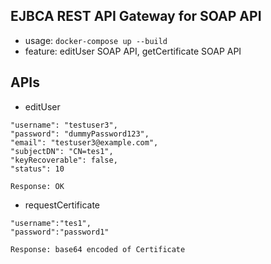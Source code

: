 ## EJBCA REST API Gateway for SOAP API
- usage: ```docker-compose up --build```
- feature: editUser SOAP API, getCertificate SOAP API

## APIs
- editUser
```
"username": "testuser3",
"password": "dummyPassword123",
"email": "testuser3@example.com",
"subjectDN": "CN=tes1",
"keyRecoverable": false,
"status": 10
```
    Response: OK
- requestCertificate
```
"username":"tes1",
"password":"password1"
```
    Response: base64 encoded of Certificate